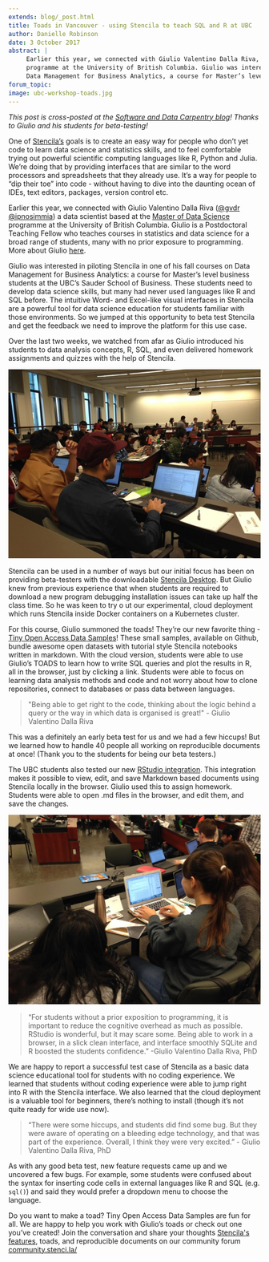 ```yaml
---
extends: blog/_post.html
title: Toads in Vancouver - using Stencila to teach SQL and R at UBC
author: Danielle Robinson
date: 3 October 2017
abstract: |
     Earlier this year, we connected with Giulio Valentino Dalla Riva, a data scientist based at the Master of Data Science
     programme at the University of British Columbia. Giulio was interested in piloting Stencila in one of his fall courses on
     Data Management for Business Analytics, a course for Master’s level business students at the UBC’s Sauder School of Business.
forum_topic:
image: ubc-workshop-toads.jpg
---
```


*This post is cross-posted at the [Software and Data Carpentry blog](https://software-carpentry.org/blog/2017/09/stencila-wkshp.html)!
Thanks to Giulio and his students for beta-testing!*

One of [Stencila’s](https://stenci.la/) goals is to create an easy way for people who don’t yet code to learn data science and statistics skills,
and to feel comfortable trying out powerful scientific computing languages like R, Python and Julia.
We’re doing that by providing interfaces that are similar to the word processors and spreadsheets that they already use.
It’s a way for people to “dip their toe” into code - without having to dive into the daunting ocean of IDEs, text editors, packages, version control etc.

Earlier this year, we connected with Giulio Valentino Dalla Riva ([@gvdr](https://github.com/gvdr) [@ipnosimmia](https://twitter.com/ipnosimmia))
a data scientist based at the [Master of Data Science](https://masterdatascience.science.ubc.ca) programme at the University of British Columbia.
Giulio is a Postdoctoral Teaching Fellow who teaches courses in statistics and data science for a broad range of students, many with no prior
 exposure to programming. More about Giulio [here](http://gvdallariva.net/about/).

Giulio was interested in piloting Stencila in one of his fall courses on Data Management for Business Analytics: a course for Master’s
level business students at the UBC’s Sauder School of Business. These students need to develop data science skills, but many had never
used languages like R and SQL before. The intuitive Word- and Excel-like visual interfaces in Stencila are a powerful tool for data
science education for students familiar with those environments. So we jumped at this opportunity to beta test Stencila and get the
feedback we need to improve the platform for this use case.

Over the last two weeks, we watched from afar as Giulio introduced his students to data analysis concepts, R, SQL, and
even delivered homework assignments and quizzes with the help of Stencila.

![Stencila TOADS workshop at UBC](ubc-workshop-toads.jpg)

Stencila can be used in a number of ways but our initial focus has been on providing beta-testers with the downloadable [Stencila Desktop](https://github.com/stencila/desktop#readme). But Giulio knew from previous experience that when students are
required to download a new program debugging installation issues can take up half the class time. So he was keen to try o
ut our experimental, cloud deployment which runs Stencila inside Docker containers on a Kubernetes cluster.

For this course, Giulio summoned the toads! They’re our new favorite thing - [Tiny Open Access Data Samples](https://github.com/gvdr/toads)!
 These small samples, available on Github, bundle awesome open datasets with tutorial style Stencila notebooks written in markdown. With the
  cloud version, students were able to use Giulio’s TOADS to learn how to write SQL queries and plot the results in R, all in the browser,
  just by clicking a link. Students were able to focus on learning data analysis methods and code and not worry about how to clone repositories, connect to databases or pass data between languages.

> "Being able to get right to the code, thinking about the logic behind a query or the way in which data is organised is great!" - Giulio Valentino Dalla Riva

This was a definitely an early beta test for us and we had a few hiccups! But we learned how to handle 40 people all working on
reproducible documents at once! (Thank you to the students for being our beta testers.)

The UBC students also tested our new [RStudio integration](https://github.com/stencila/r/blob/master/getting-started.md). This
integration makes it possible to view, edit, and save Markdown based documents using Stencila locally in the browser. Giulio used
 this to assign homework. Students were able to open .md files in the browser, and edit them, and save the changes.


![Workshop at the University of British Columbia](workshop-ubc-toads.jpg)

> “For students without a prior exposition to programming, it is important to reduce the cognitive overhead as much as possible.
RStudio is wonderful, but it may scare some. Being able to work in a browser, in a slick clean interface, and interface smoothly
SQLite and R boosted the students confidence.” -Giulio Valentino Dalla Riva, PhD

We are happy to report a successful test case of Stencila as a basic data science educational tool for students with no coding experience.
 We learned that students without coding experience were able to jump right into R with the Stencila interface.
 We also learned that the cloud deployment is a valuable tool for beginners, there’s nothing to install (though it’s not quite ready for wide use now).

> “There were some hiccups, and students did find some bug. But they were aware of operating on a bleeding edge technology,
and that was part of the experience. Overall, I think they were very excited.” - Giulio Valentino Dalla Riva, PhD

As with any good beta test, new feature requests came up and we uncovered a few bugs. For example, some students were confused about
the syntax for inserting code cells in external languages like R and SQL (e.g. `sql()`) and said they would prefer a dropdown menu to choose the language.

Do you want to make a toad? Tiny Open Access Data Samples are fun for all. We are happy to help you work with Giulio’s toads
 or check out one you’ve created! Join the conversation and share your
 thoughts [Stencila's features](https://community.stenci.la/t/a-feature-list-for-stencila-sheets/57/1), toads, and reproducible documents on our community forum [community.stenci.la/](https://community.stenci.la/)
